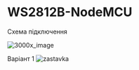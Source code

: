 # WS2812B-NodeMCU

Схема підключення

![3000x_image](https://user-images.githubusercontent.com/3407229/153586139-a56ac4c0-7d9e-4c44-ab60-2cda5e71a3ce.jpg)

Варіант 1
![zastavka](https://user-images.githubusercontent.com/3407229/153586197-2d031dc8-1cc3-4ef7-8f63-848d270b82e3.jpg)


